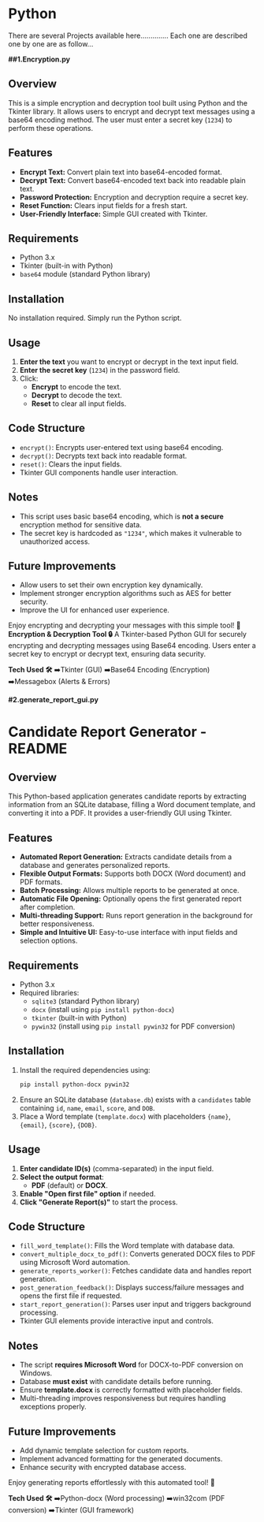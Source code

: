 # Python
There are several Projects available here..............
Each one are described one by one are as follow...

**##1.Encryption.py**
## Overview
This is a simple encryption and decryption tool built using Python and the Tkinter library. It allows users to encrypt and decrypt text messages using a base64 encoding method. The user must enter a secret key (`1234`) to perform these operations. 

## Features
- **Encrypt Text:** Convert plain text into base64-encoded format.
- **Decrypt Text:** Convert base64-encoded text back into readable plain text.
- **Password Protection:** Encryption and decryption require a secret key.
- **Reset Function:** Clears input fields for a fresh start.
- **User-Friendly Interface:** Simple GUI created with Tkinter.

## Requirements
- Python 3.x
- Tkinter (built-in with Python)
- `base64` module (standard Python library)

## Installation
No installation required. Simply run the Python script.

## Usage
1. **Enter the text** you want to encrypt or decrypt in the text input field.
2. **Enter the secret key** (`1234`) in the password field.
3. Click:
   - **Encrypt** to encode the text.
   - **Decrypt** to decode the text.
   - **Reset** to clear all input fields.

## Code Structure
- `encrypt()`: Encrypts user-entered text using base64 encoding.
- `decrypt()`: Decrypts text back into readable format.
- `reset()`: Clears the input fields.
- Tkinter GUI components handle user interaction.

## Notes
- This script uses basic base64 encoding, which is **not a secure** encryption method for sensitive data.
- The secret key is hardcoded as `"1234"`, which makes it vulnerable to unauthorized access.

## Future Improvements
- Allow users to set their own encryption key dynamically.
- Implement stronger encryption algorithms such as AES for better security.
- Improve the UI for enhanced user experience.

Enjoy encrypting and decrypting your messages with this simple tool! 🚀
**Encryption & Decryption Tool 🔒**
A Tkinter-based Python GUI for securely encrypting and decrypting messages using Base64 encoding. Users enter a secret key to encrypt or decrypt text, ensuring data security.

**Tech Used 🛠**
➡️Tkinter (GUI)
➡️Base64 Encoding (Encryption)
➡️Messagebox (Alerts & Errors)

**#2.generate_report_gui.py**
# Candidate Report Generator - README

## Overview
This Python-based application generates candidate reports by extracting information from an SQLite database, filling a Word document template, and converting it into a PDF. It provides a user-friendly GUI using Tkinter.

## Features
- **Automated Report Generation:** Extracts candidate details from a database and generates personalized reports.
- **Flexible Output Formats:** Supports both DOCX (Word document) and PDF formats.
- **Batch Processing:** Allows multiple reports to be generated at once.
- **Automatic File Opening:** Optionally opens the first generated report after completion.
- **Multi-threading Support:** Runs report generation in the background for better responsiveness.
- **Simple and Intuitive UI:** Easy-to-use interface with input fields and selection options.

## Requirements
- Python 3.x
- Required libraries:
  - `sqlite3` (standard Python library)
  - `docx` (install using `pip install python-docx`)
  - `tkinter` (built-in with Python)
  - `pywin32` (install using `pip install pywin32` for PDF conversion)

## Installation
1. Install the required dependencies using:
   ```sh
   pip install python-docx pywin32
   ```
2. Ensure an SQLite database (`database.db`) exists with a `candidates` table containing `id`, `name`, `email`, `score`, and `DOB`.
3. Place a Word template (`template.docx`) with placeholders `{name}`, `{email}`, `{score}`, `{DOB}`.

## Usage
1. **Enter candidate ID(s)** (comma-separated) in the input field.
2. **Select the output format**:
   - **PDF** (default) or **DOCX**.
3. **Enable "Open first file" option** if needed.
4. **Click "Generate Report(s)"** to start the process.

## Code Structure
- `fill_word_template()`: Fills the Word template with database data.
- `convert_multiple_docx_to_pdf()`: Converts generated DOCX files to PDF using Microsoft Word automation.
- `generate_reports_worker()`: Fetches candidate data and handles report generation.
- `post_generation_feedback()`: Displays success/failure messages and opens the first file if requested.
- `start_report_generation()`: Parses user input and triggers background processing.
- Tkinter GUI elements provide interactive input and controls.

## Notes
- The script **requires Microsoft Word** for DOCX-to-PDF conversion on Windows.
- Database **must exist** with candidate details before running.
- Ensure **template.docx** is correctly formatted with placeholder fields.
- Multi-threading improves responsiveness but requires handling exceptions properly.

## Future Improvements
- Add dynamic template selection for custom reports.
- Implement advanced formatting for the generated documents.
- Enhance security with encrypted database access.

Enjoy generating reports effortlessly with this automated tool! 🚀

**Tech Used 🛠**
➡️Python-docx (Word processing)
➡️win32com (PDF conversion)
➡️Tkinter (GUI framework)
